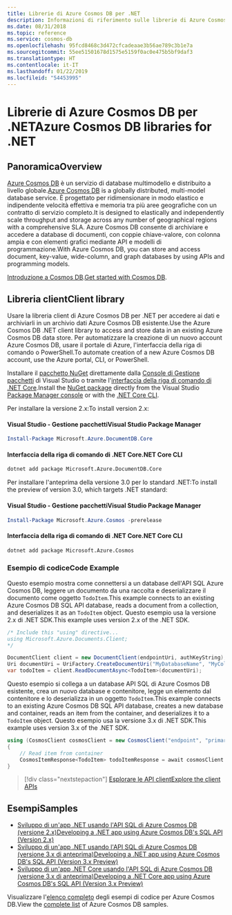 ```yaml
---
title: Librerie di Azure Cosmos DB per .NET
description: Informazioni di riferimento sulle librerie di Azure Cosmos DB per .NET
ms.date: 08/31/2018
ms.topic: reference
ms.service: cosmos-db
ms.openlocfilehash: 95fcd8468c3d472cfcadeaae3b56ae789c3b1e7a
ms.sourcegitcommit: 55ee51501678d1575e5159f0ac0e475b5bf9daf3
ms.translationtype: HT
ms.contentlocale: it-IT
ms.lasthandoff: 01/22/2019
ms.locfileid: "54453995"
---
```

# <a name="azure-cosmos-db-libraries-for-net"></a><span data-ttu-id="9461c-103">Librerie di Azure Cosmos DB per .NET</span><span class="sxs-lookup"><span data-stu-id="9461c-103">Azure Cosmos DB libraries for .NET</span></span>

## <a name="overview"></a><span data-ttu-id="9461c-104">Panoramica</span><span class="sxs-lookup"><span data-stu-id="9461c-104">Overview</span></span>

<span data-ttu-id="9461c-105">[Azure Cosmos DB](https://docs.microsoft.com/azure/cosmos-db/introduction) è un servizio di database multimodello e distribuito a livello globale.</span><span class="sxs-lookup"><span data-stu-id="9461c-105">[Azure Cosmos DB](https://docs.microsoft.com/azure/cosmos-db/introduction) is a globally distributed, multi-model database service.</span></span> <span data-ttu-id="9461c-106">È progettato per ridimensionare in modo elastico e indipendente velocità effettiva e memoria tra più aree geografiche con un contratto di servizio completo.</span><span class="sxs-lookup"><span data-stu-id="9461c-106">It is designed to elastically and independently scale throughput and storage across any number of geographical regions with a comprehensive SLA.</span></span> <span data-ttu-id="9461c-107">Azure Cosmos DB consente di archiviare e accedere a database di documenti, con coppie chiave-valore, con colonna ampia e con elementi grafici mediante API e modelli di programmazione.</span><span class="sxs-lookup"><span data-stu-id="9461c-107">With Azure Cosmos DB, you can store and access document, key-value, wide-column, and graph databases by using APIs and programming models.</span></span> 

<span data-ttu-id="9461c-108">[Introduzione a Cosmos DB](https://docs.microsoft.com/azure/cosmos-db/create-sql-api-dotnet).</span><span class="sxs-lookup"><span data-stu-id="9461c-108">[Get started with Cosmos DB](https://docs.microsoft.com/azure/cosmos-db/create-sql-api-dotnet).</span></span>

## <a name="client-library"></a><span data-ttu-id="9461c-109">Libreria client</span><span class="sxs-lookup"><span data-stu-id="9461c-109">Client library</span></span>

<span data-ttu-id="9461c-110">Usare la libreria client di Azure Cosmos DB per .NET per accedere ai dati e archiviarli in un archivio dati Azure Cosmos DB esistente.</span><span class="sxs-lookup"><span data-stu-id="9461c-110">Use the Azure Cosmos DB .NET client library to access and store data in an existing Azure Cosmos DB data store.</span></span> <span data-ttu-id="9461c-111">Per automatizzare la creazione di un nuovo account Azure Cosmos DB, usare il portale di Azure, l'interfaccia della riga di comando o PowerShell.</span><span class="sxs-lookup"><span data-stu-id="9461c-111">To automate creation of a new Azure Cosmos DB account, use the Azure portal, CLI, or PowerShell.</span></span>

<span data-ttu-id="9461c-112">Installare il [pacchetto NuGet](https://www.nuget.org/packages/Microsoft.Azure.DocumentDB.Core) direttamente dalla [Console di Gestione pacchetti][PackageManager] di Visual Studio o tramite l'[interfaccia della riga di comando di .NET Core][DotNetCLI].</span><span class="sxs-lookup"><span data-stu-id="9461c-112">Install the [NuGet package](https://www.nuget.org/packages/Microsoft.Azure.DocumentDB.Core) directly from the Visual Studio [Package Manager console][PackageManager] or with the [.NET Core CLI][DotNetCLI].</span></span>

<span data-ttu-id="9461c-113">Per installare la versione 2.x:</span><span class="sxs-lookup"><span data-stu-id="9461c-113">To install version 2.x:</span></span>

#### <a name="visual-studio-package-manager"></a><span data-ttu-id="9461c-114">Visual Studio - Gestione pacchetti</span><span class="sxs-lookup"><span data-stu-id="9461c-114">Visual Studio Package Manager</span></span>

```powershell
Install-Package Microsoft.Azure.DocumentDB.Core
```

#### <a name="net-core-cli"></a><span data-ttu-id="9461c-115">Interfaccia della riga di comando di .NET Core</span><span class="sxs-lookup"><span data-stu-id="9461c-115">.NET Core CLI</span></span>

```bash
dotnet add package Microsoft.Azure.DocumentDB.Core
```

<span data-ttu-id="9461c-116">Per installare l'anteprima della versione 3.0 per lo standard .NET:</span><span class="sxs-lookup"><span data-stu-id="9461c-116">To install the preview of version 3.0, which targets .NET standard:</span></span> 

#### <a name="visual-studio-package-manager"></a><span data-ttu-id="9461c-117">Visual Studio - Gestione pacchetti</span><span class="sxs-lookup"><span data-stu-id="9461c-117">Visual Studio Package Manager</span></span>

```powershell
Install-Package Microsoft.Azure.Cosmos -prerelease
```

#### <a name="net-core-cli"></a><span data-ttu-id="9461c-118">Interfaccia della riga di comando di .NET Core</span><span class="sxs-lookup"><span data-stu-id="9461c-118">.NET Core CLI</span></span>

```bash
dotnet add package Microsoft.Azure.Cosmos
```


### <a name="code-example"></a><span data-ttu-id="9461c-119">Esempio di codice</span><span class="sxs-lookup"><span data-stu-id="9461c-119">Code Example</span></span>

<span data-ttu-id="9461c-120">Questo esempio mostra come connettersi a un database dell'API SQL Azure Cosmos DB, leggere un documento da una raccolta e deserializzare il documento come oggetto `TodoItem`.</span><span class="sxs-lookup"><span data-stu-id="9461c-120">This example connects to an existing Azure Cosmos DB SQL API database, reads a document from a collection, and deserializes it as an `TodoItem` object.</span></span> <span data-ttu-id="9461c-121">Questo esempio usa la versione 2.x di .NET SDK.</span><span class="sxs-lookup"><span data-stu-id="9461c-121">This example uses version 2.x of the .NET SDK.</span></span>   

```csharp
/* Include this "using" directive...
using Microsoft.Azure.Documents.Client;
*/

DocumentClient client = new DocumentClient(endpointUri, authKeyString);
Uri documentUri = UriFactory.CreateDocumentUri("MyDatabaseName", "MyCollectionName", "DocumentId");
var todoItem = client.ReadDocumentAsync<TodoItem>(documentUri);
```

<span data-ttu-id="9461c-122">Questo esempio si collega a un database API SQL di Azure Cosmos DB esistente, crea un nuovo database e contenitore, legge un elemento dal contenitore e lo deserializza in un oggetto `TodoItem`.</span><span class="sxs-lookup"><span data-stu-id="9461c-122">This example connects to an existing Azure Cosmos DB SQL API database, creates a new database and container, reads an item from the container, and deserializes it to a `TodoItem` object.</span></span> <span data-ttu-id="9461c-123">Questo esempio usa la versione 3.x di .NET SDK.</span><span class="sxs-lookup"><span data-stu-id="9461c-123">This example uses version 3.x of the .NET SDK.</span></span>   

```csharp
using (CosmosClient cosmosClient = new CosmosClient("endpoint", "primaryKey"))
{
    // Read item from container
    CosmosItemResponse<TodoItem> todoItemResponse = await cosmosClient.Databases["DatabaseId"].Containers["ContainerId"].Items.ReadItemAsync<TodoItem>("partitionKeyValue", "ItemId");
}
```

> [!div class="nextstepaction"]
> [<span data-ttu-id="9461c-124">Esplorare le API client</span><span class="sxs-lookup"><span data-stu-id="9461c-124">Explore the client APIs</span></span>](/dotnet/api/overview/azure/cosmosdb/client)

## <a name="samples"></a><span data-ttu-id="9461c-125">Esempi</span><span class="sxs-lookup"><span data-stu-id="9461c-125">Samples</span></span>

* [<span data-ttu-id="9461c-126">Sviluppo di un'app .NET usando l'API SQL di Azure Cosmos DB (versione 2.x)</span><span class="sxs-lookup"><span data-stu-id="9461c-126">Developing a .NET app using Azure Cosmos DB's SQL API (Version 2.x)</span></span>](https://github.com/Azure-Samples/documentdb-dotnet-todo-app/)
* [<span data-ttu-id="9461c-127">Sviluppo di un'app .NET usando l'API SQL di Azure Cosmos DB (versione 3.x di anteprima)</span><span class="sxs-lookup"><span data-stu-id="9461c-127">Developing a .NET app using Azure Cosmos DB's SQL API (Version 3.x Preview)</span></span>](https://github.com/Azure-Samples/cosmos-dotnet-todo-app/)
* [<span data-ttu-id="9461c-128">Sviluppo di un'app .NET Core usando l'API SQL di Azure Cosmos DB (versione 3.x di anteprima)</span><span class="sxs-lookup"><span data-stu-id="9461c-128">Developing a .NET Core app using Azure Cosmos DB's SQL API (Version 3.x Preview)</span></span>](https://github.com/Azure-Samples/cosmos-dotnet-core-getting-started)

<span data-ttu-id="9461c-129">Visualizzare l'[elenco completo](https://azure.microsoft.com/resources/samples/?platform=dotnet&term=cosmosdb) degli esempi di codice per Azure Cosmos DB.</span><span class="sxs-lookup"><span data-stu-id="9461c-129">View the [complete list](https://azure.microsoft.com/resources/samples/?platform=dotnet&term=cosmosdb) of Azure Cosmos DB samples.</span></span>

[PackageManager]: https://docs.microsoft.com/nuget/tools/package-manager-console
[DotNetCLI]: https://docs.microsoft.com/dotnet/core/tools/dotnet-add-package
